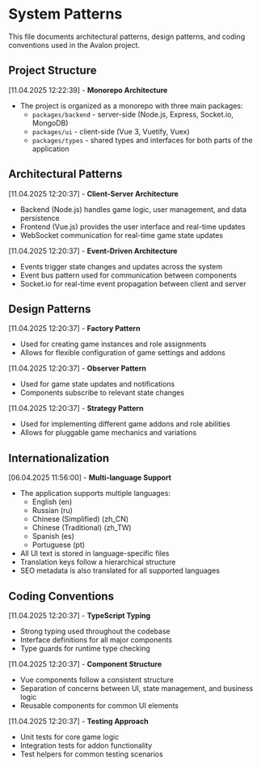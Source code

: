 # System Patterns

This file documents architectural patterns, design patterns, and coding conventions used in the Avalon project.

## Project Structure

[11.04.2025 12:22:39] - **Monorepo Architecture**

- The project is organized as a monorepo with three main packages:
  - `packages/backend` - server-side (Node.js, Express, Socket.io, MongoDB)
  - `packages/ui` - client-side (Vue 3, Vuetify, Vuex)
  - `packages/types` - shared types and interfaces for both parts of the application

## Architectural Patterns

[11.04.2025 12:20:37] - **Client-Server Architecture**

- Backend (Node.js) handles game logic, user management, and data persistence
- Frontend (Vue.js) provides the user interface and real-time updates
- WebSocket communication for real-time game state updates

[11.04.2025 12:20:37] - **Event-Driven Architecture**

- Events trigger state changes and updates across the system
- Event bus pattern used for communication between components
- Socket.io for real-time event propagation between client and server

## Design Patterns

[11.04.2025 12:20:37] - **Factory Pattern**

- Used for creating game instances and role assignments
- Allows for flexible configuration of game settings and addons

[11.04.2025 12:20:37] - **Observer Pattern**

- Used for game state updates and notifications
- Components subscribe to relevant state changes

[11.04.2025 12:20:37] - **Strategy Pattern**

- Used for implementing different game addons and role abilities
- Allows for pluggable game mechanics and variations

## Internationalization

[06.04.2025 11:56:00] - **Multi-language Support**

- The application supports multiple languages:
  - English (en)
  - Russian (ru)
  - Chinese (Simplified) (zh_CN)
  - Chinese (Traditional) (zh_TW)
  - Spanish (es)
  - Portuguese (pt)
- All UI text is stored in language-specific files
- Translation keys follow a hierarchical structure
- SEO metadata is also translated for all supported languages

## Coding Conventions

[11.04.2025 12:20:37] - **TypeScript Typing**

- Strong typing used throughout the codebase
- Interface definitions for all major components
- Type guards for runtime type checking

[11.04.2025 12:20:37] - **Component Structure**

- Vue components follow a consistent structure
- Separation of concerns between UI, state management, and business logic
- Reusable components for common UI elements

[11.04.2025 12:20:37] - **Testing Approach**

- Unit tests for core game logic
- Integration tests for addon functionality
- Test helpers for common testing scenarios
